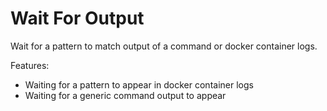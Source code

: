 Wait For Output
===============

Wait for a pattern to match output of a command or docker container logs.

Features:
- Waiting for a pattern to appear in docker container logs
- Waiting for a generic command output to appear